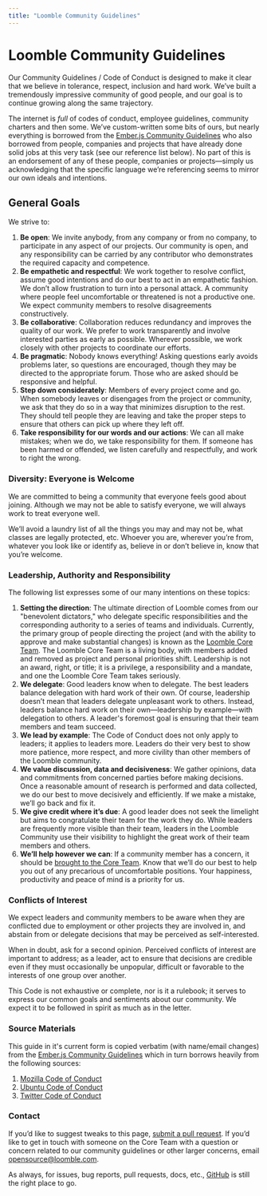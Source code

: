 ```yaml
---
title: "Loomble Community Guidelines"
---
```

<!-- spell-checker:ignore loomble, opensource, rulebook -->

# Loomble Community Guidelines

Our Community Guidelines / Code of Conduct is designed to make it clear that we believe in tolerance, respect, inclusion and hard work. We’ve built a tremendously impressive community of good people, and our goal is to continue growing along the same trajectory.


The internet is _full_ of codes of conduct, employee guidelines, community charters and then some. We’ve custom-written some bits of ours, but nearly everything is borrowed from the [Ember.js Community Guidelines](https://www.emberjs.com/guidelines/) who also borrowed from people, companies and projects that have already done solid jobs at this very task (see our reference list below). No part of this is an endorsement of any of these people, companies or projects—simply us acknowledging that the specific language we’re referencing seems to mirror our own ideals and intentions.

## General Goals

We strive to:
1. **Be open**: We invite anybody, from any company or from no company, to participate in any aspect of our projects. Our community is open, and any responsibility can be carried by any contributor who demonstrates the required capacity and competence.
2. **Be empathetic and respectful**: We work together to resolve conflict, assume good intentions and do our best to act in an empathetic fashion. We don’t allow frustration to turn into a personal attack. A community where people feel uncomfortable or threatened is not a productive one. We expect community members to resolve disagreements constructively.
3. **Be collaborative**: Collaboration reduces redundancy and improves the quality of our work. We prefer to work transparently and involve interested parties as early as possible. Wherever possible, we work closely with other projects to coordinate our efforts.
4. **Be pragmatic**: Nobody knows everything! Asking questions early avoids problems later, so questions are encouraged, though they may be directed to the appropriate forum. Those who are asked should be responsive and helpful.
5. **Step down considerately**: Members of every project come and go. When somebody leaves or disengages from the project or community, we ask that they do so in a way that minimizes disruption to the rest. They should tell people they are leaving and take the proper steps to ensure that others can pick up where they left off.
6. **Take responsibility for our words and our actions**: We can all make mistakes; when we do, we take responsibility for them. If someone has been harmed or offended, we listen carefully and respectfully, and work to right the wrong.

### Diversity: Everyone is Welcome

We are committed to being a community that everyone feels good about joining. Although we may not be able to satisfy everyone, we will always work to treat everyone well.

We’ll avoid a laundry list of all the things you may and may not be, what classes are legally protected, etc. Whoever you are, wherever you’re from, whatever you look like or identify as, believe in or don’t believe in, know that you’re welcome.

### Leadership, Authority and Responsibility

The following list expresses some of our many intentions on these topics:

1. **Setting the direction**: The ultimate direction of Loomble comes from our "benevolent dictators," who delegate specific responsibilities and the corresponding authority to a series of teams and individuals. Currently, the primary group of people directing the project (and with the ability to approve and make substantial changes) is known as the [Loomble Core Team](/team). The Loomble Core Team is a living body, with members added and removed as project and personal priorities shift. Leadership is not an award, right, or title; it is a privilege, a responsibility and a mandate, and one the Loomble Core Team takes seriously.
2. **We delegate**: Good leaders know when to delegate. The best leaders balance delegation with hard work of their own. Of course, leadership doesn’t mean that leaders delegate unpleasant work to others. Instead, leaders balance hard work on their own—leadership by example—with delegation to others. A leader's foremost goal is ensuring that their team members and team succeed.
3. **We lead by example**: The Code of Conduct does not only apply to leaders; it applies to leaders more. Leaders do their very best to show more patience, more respect, and more civility than other members of the Loomble community.
4. **We value discussion, data and decisiveness**: We gather opinions, data and commitments from concerned parties before making decisions. Once a reasonable amount of research is performed and data collected, we do our best to move decisively and efficiently. If we make a mistake, we’ll go back and fix it.
5. **We give credit where it’s due**: A good leader does not seek the limelight but aims to congratulate their team for the work they do. While leaders are frequently more visible than their team, leaders in the Loomble Community use their visibility to highlight the great work of their team members and others.
6. **We’ll help however we can**: If a community member has a concern, it should be [brought to the Core Team](mailto:opensource@loomble.com). Know that we’ll do our best to help you out of any precarious of uncomfortable positions. Your happiness, productivity and peace of mind is a priority for us.

### Conflicts of Interest

We expect leaders and community members to be aware when they are conflicted due to employment or other projects they are involved in, and abstain from or delegate decisions that may be perceived as self-interested.

When in doubt, ask for a second opinion. Perceived conflicts of interest are important to address; as a leader, act to ensure that decisions are credible even if they must occasionally be unpopular, difficult or favorable to the interests of one group over another.

This Code is not exhaustive or complete, nor is it a rulebook; it serves to express our common goals and sentiments about our community. We expect it to be followed in spirit as much as in the letter.

### Source Materials

This guide in it's current form is copied verbatim (with name/email changes) from the [Ember.js Community Guidelines](https://www.emberjs.com/guidelines/) which in turn borrows heavily from the following sources:

1. [Mozilla Code of Conduct](https://wiki.mozilla.org/Code_of_Conduct/Draft)
2. [Ubuntu Code of Conduct](http://www.ubuntu.com/about/about-ubuntu/conduct)
3. [Twitter Code of Conduct](https://github.com/twitter/code-of-conduct)


### Contact

If you’d like to suggest tweaks to this page, [submit a pull request](https://github.com/loomble/website/commits/master/pages/guidelines.md). If you’d like to get in touch with someone on the Core Team with a question or concern related to our community guidelines or other larger concerns, email [opensource@loomble.com](mailto:opensource@loomble.com).

As always, for issues, bug reports, pull requests, docs, etc., [GitHub](https://github.com/loomble) is still the right place to go.
